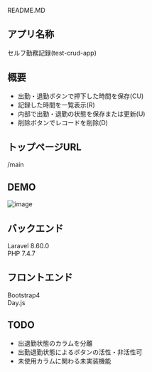README.MD

## アプリ名称

セルフ勤務記録(test-crud-app)

## 概要

- 出勤・退勤ボタンで押下した時間を保存(CU)
- 記録した時間を一覧表示(R)
- 内部で出勤・退勤の状態を保存または更新(U)
- 削除ボタンでレコードを削除(D)

## トップページURL
/main

## DEMO
![image](https://user-images.githubusercontent.com/89340553/134387602-90f1792c-ce5c-4682-a32c-af3b33734aa6.png)

## バックエンド
Laravel 8.60.0  
PHP 7.4.7

## フロントエンド
Bootstrap4  
Day.js

## TODO

- 出退勤状態のカラムを分離
- 出勤退勤状態によるボタンの活性・非活性可
- 未使用カラムに関わる未実装機能
